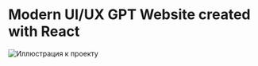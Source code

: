 # Modern UI/UX GPT Website created with React
![Иллюстрация к проекту](https://github.com/r0m4n0v4v/gpt_dgd/raw/master/Screen.png)
